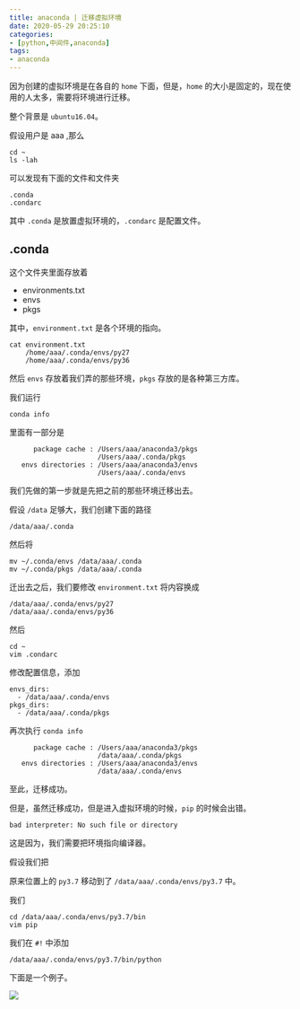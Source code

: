 ```yaml
---
title: anaconda | 迁移虚拟环境
date: 2020-05-29 20:25:10
categories:
- [python,中间件,anaconda]
tags:
- anaconda
---
```

因为创建的虚拟环境是在各自的 `home` 下面，但是，`home` 的大小是固定的，现在使用的人太多，需要将环境进行迁移。

整个背景是 `ubuntu16.04`。

<!-- more -->

假设用户是 aaa ,那么

	cd ~
	ls -lah

可以发现有下面的文件和文件夹

	.conda
	.condarc

其中 `.conda` 是放置虚拟环境的，`.condarc` 是配置文件。

## .conda

这个文件夹里面存放着

- environments.txt
- envs
- pkgs

其中，`environment.txt` 是各个环境的指向。

	cat environment.txt
		/home/aaa/.conda/envs/py27
		/home/aaa/.conda/envs/py36

然后 `envs` 存放着我们弄的那些环境，`pkgs` 存放的是各种第三方库。

我们运行

	conda info

里面有一部分是

		  package cache : /Users/aaa/anaconda3/pkgs
                          /Users/aaa/.conda/pkgs
       envs directories : /Users/aaa/anaconda3/envs
                          /Users/aaa/.conda/envs

我们先做的第一步就是先把之前的那些环境迁移出去。

假设 `/data` 足够大，我们创建下面的路径

	/data/aaa/.conda

然后将

	mv ~/.conda/envs /data/aaa/.conda
	mv ~/.conda/pkgs /data/aaa/.conda

迁出去之后，我们要修改 `environment.txt` 将内容换成

	/data/aaa/.conda/envs/py27
	/data/aaa/.conda/envs/py36

然后 

	cd ~
	vim .condarc

修改配置信息，添加

	envs_dirs:
	  - /data/aaa/.conda/envs
	pkgs_dirs:
	  - /data/aaa/.conda/pkgs

再次执行 `conda info`

		  package cache : /Users/aaa/anaconda3/pkgs
                          /data/aaa/.conda/pkgs
       envs directories : /Users/aaa/anaconda3/envs
                          /data/aaa/.conda/envs

至此，迁移成功。

但是，虽然迁移成功，但是进入虚拟环境的时候，`pip` 的时候会出错。

	bad interpreter: No such file or directory

这是因为，我们需要把环境指向编译器。

假设我们把

原来位置上的 `py3.7` 移动到了 `/data/aaa/.conda/envs/py3.7` 中。

我们

	cd /data/aaa/.conda/envs/py3.7/bin
	vim pip

我们在 `#!` 中添加

	/data/aaa/.conda/envs/py3.7/bin/python

下面是一个例子。

![](/images/anaconda/1_0.png)

